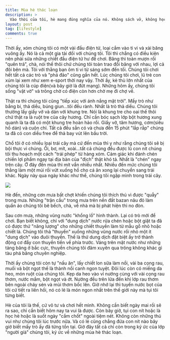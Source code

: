 ```yaml
---
title: Mùa hè thác loạn
description: >
  Vào thời của tôi, hè mang đúng nghĩa của nó. Không sách vở, không học lại và cũng chẳng có khái niệm học hè như bây giờ. Chỉ ăn và chơi suốt mấy tháng hè, không lo nghỉ. Hồi ấy khi gần đến hè, tiếng ve kêu và những bài kiểm tra cuối kỳ làm chúng tôi rân rang vì sắp được "xõa". Và chẳng còn khái niệm bài vở trong đầu mà chỉ toàn hè, hè và hè.
layout: post
tag: [lifestyle]
comments: true
---
```


Thời ấy, xóm chúng tôi có một vài đầu điện tử, loại cắm vào ti vi và xài băng vuông ấy. Nó là cả một gia tài đối với chúng tôi. Tôi thì chẳng có điều kiện nên phải sửa những chiết đầu điện tử hư để chơi. Băng thì toàn mượn rồi "quên trả", chà, nói thế thôi chứ chúng tôi toàn trao đổi băng với nhau, lợi cả đôi bên mà. Tôi với thằng bạn ôm ti vi từ sáng sớm đến tối. Chúng tôi chơi hết tất cả các trò và "phá đảo" cũng gần hết. Lúc chúng tôi chơi, lũ trẻ con xúm lại xem như xem e-sport thời nay vậy. Thời ấy, kẻ thù lớn nhất của chúng tôi là cúp điện(và bây giờ là đứt mạng). Những hôm ấy, chúng tôi sống "vật vờ" và trông chờ có điện còn hơn chờ mẹ đi chợ về.

Thật ra thì chúng tôi cũng "tiếp xúc với ánh nắng mặt trời". Mấy trò như bắng bi, thả diều, búng giun...tôi đều rành. Nhất là trò thả diều. Chúng tôi thường lấy giấy vở và dán với khung tre. Nói là khung tre cho oai thế thôi chứ thật ra là ruột tre của cây hương. Chỉ cần bóc sạch lớp bột hương xung quanh là ta đã có một khung tre hoàn hảo rồi. Giấy vở, tăm hương, cơm(siêu hồ dán) và cuộn chỉ. Tất cả đều sẳn có và chưa đến 15 phút "lắp rắp" chúng ta đã có con diều free để thả bay vút lên bầu trời.

Chổ tôi ở có nhiều loại trái cây mà cứ đến mùa thì y như rằng chúng tôi sẽ bị bội thực vì chúng. Ổi, bơ, mít, xoài...tất cả chúng đều được lũ con nít chúng tôi thu hoạch một cách "trái phép" từ hàng xóm. Cảm giác khi đánh chén chiến lợi phẩm ngay tại địa bàn của "địch" thật khó tả. Nhất là "chén" ngay trên cây. Ở đây đến mùa thì mít vẩn nhiều nhất. Nhiều đến mức chúng tôi thằng làm một múi rồi vứt xuống hồ cho cá ăn xong lại chuyển sang trái khác. Ngày này qua ngày khác như thế, chúng tôi ngập mình trong trái cây.

![](https://1.bp.blogspot.com/-Y6G12dEZRsM/V3oqx4Bd_xI/AAAAAAAAO4E/R3a85qniQPgZwGKJq40Dt9B1NZ7d01T0QCLcB/s1600/H%25C3%25ACnh0124.jpg)

Hè đến, những cơn mưa bất chợt khiến chúng tôi thích thú vì được "quẫy" trong mưa. Những "trận cầu" trong mưa trên nền đất bazan nâu đỏ làm quần áo chúng tôi bê bếch, chà, về nhà mà bị phát hiện thì no đòn.

Sau cơn mưa, những vũng nước "khổng lồ" hình thành. Lại có trò mới để chơi. Bạn biết không, chỉ với "dung dịch" nước rửa chén hoặc bột giặt ta đã có được thứ "năng lượng" cho những chiết thuyền làm từ mẫu gổ nhỏ hoặc chiết lá. Chúng tôi thả "thuyền" xuống những vũng nước rồi nhỏ một ít "dung dịch" vào đuôi thuyền. Thế là thứ dung dịch đặt biệt ấy trở thành động cơ đẩy con thuyền tiến về phía trước. Váng trên mặt nước như những tảng băng ở bắc cực, thuyền chúng tôi đâm xuyên qua trông không khác gì tàu phá băng chuyên nghiệp.

Thời ấy chúng tôi còn tự "nấu ăn", lấy chiết lon sữa làm nồi, vài ba cọng rau, muối và bột ngọt thế là thành nồi canh ngon tuyệt. Đôi lúc còn có miếng da heo, món ruột của chúng tôi. Kẹp da heo vào vỉ nướng cùng với vài cọng rau thơm, nước mắm, bột ngọt và ớt. Nướng đều trên lửa đến khi lớp rau thơm bên ngoài cháy sén và mùi thơm bốc lên. Giờ nhớ lại thì tuyến nước bọt của tôi cứ tiết ra liên hồi, nó có lẻ là món ngon nhất trên thế giới này mà tụi tôi từng biết.

Hè của tôi là thế, cứ vô tư và chơi hết mình. Không cần biết ngày mai rồi sẽ ra sao, chỉ cần biết hôm nay ta vui là được. Còn bây giờ, tụi con nít hoặc là học hè hoặc là suốt ngày "cắm chốt" ngoài tiệm nét. Không còn những thú vui như chúng tôi lúc trước nữa. Và có lẻ cũng chẳng đứa con nít nào bây giờ biết mấy trò ấy đã từng tồn tại. Giờ đây tất cả chỉ còn trong ký ức của lớp "người già" chúng tôi, ký ức về những mùa hè thác loạn.